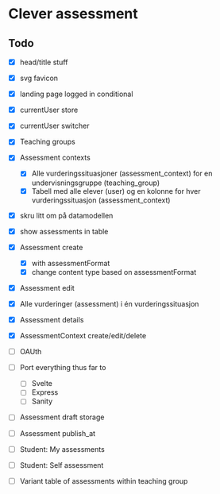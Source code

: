 # Clever assessment

## Todo

- [x] head/title stuff
- [x] svg favicon
- [x] landing page logged in conditional
- [x] currentUser store
- [x] currentUser switcher
- [x] Teaching groups
- [x] Assessment contexts
  - [x] Alle vurderingssituasjoner (assessment_context) for en undervisningsgruppe (teaching_group)
  - [x] Tabell med alle elever (user) og en kolonne for hver vurderingssituasjon (assessment_context)
- [x] skru litt om på datamodellen
- [x] show assessments in table
- [x] Assessment create
  - [x] with assessmentFormat
  - [x] change content type based on assessmentFormat
- [x] Assessment edit
- [x] Alle vurderinger (assessment) i én vurderingssituasjon
- [x] Assessment details
- [x] AssessmentContext create/edit/delete

- [ ] OAUth

- [ ] Port everything thus far to

  - [ ] Svelte
  - [ ] Express
  - [ ] Sanity

- [ ] Assessment draft storage
- [ ] Assessment publish_at
- [ ] Student: My assessments
- [ ] Student: Self assessment
- [ ] Variant table of assessments within teaching group
